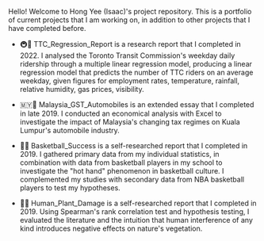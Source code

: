 Hello! Welcome to Hong Yee (Isaac)'s project repository.
This is a portfolio of current projects that I am working on, in addition to other projects that I have completed before.

- 🚇🚋 TTC_Regression_Report is a research report that I completed in 2022. I analysed the Toronto Transit Commission's weekday daily ridership through a multiple linear regression model, producing a linear regression model that predicts the number of TTC riders on an average weekday, given figures for employment rates, temperature, rainfall, relative humidity, gas prices, visibility.

- 🇲🇾🚗 Malaysia_GST_Automobiles is an extended essay that I completed in late 2019. I conducted an economical analysis with Excel to investigate 
the impact of Malaysia's changing tax regimes on Kuala Lumpur's automobile industry.

- 🏀🔥 Basketball_Success is a self-researched report that I completed in 2019. I gathered primary data from my individual statistics, 
in combination with data from basketball players in my school to investigate the "hot hand" phenomenon in basketball culture. 
I complemented my studies with secondary data from NBA basketball players to test my hypotheses.

- 🌱🧍 Human_Plant_Damage is a self-researched report that I completed in 2019. Using Spearman's rank correlation test and hypothesis testing, I evaluated the literature and the intuition that human interference of any kind introduces negative effects on nature's vegetation.
